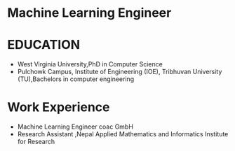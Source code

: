 # Machine Learning Engineer

# EDUCATION
 - West Virginia University,PhD in Computer Science
 - Pulchowk Campus, Institute of Engineering (IOE), Tribhuvan University (TU),Bachelors in computer engineering

# Work Experience
- Machine Learning Engineer coac GmbH
- Research Assistant ,Nepal Applied Mathematics and Informatics Institute for Research

